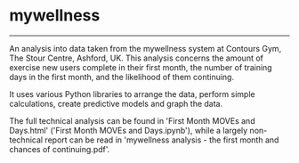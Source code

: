 # mywellness

---------------------------------------------------------------------------------------------------------------------------------

An analysis into data taken from the mywellness system at Contours Gym, The Stour Centre, Ashford, UK. This analysis concerns the amount of exercise new users complete in their first month, the number of training days in the first month, and the likelihood of them continuing.

It uses various Python libraries to arrange the data, perform simple calculations, create predictive models and graph the data. 

The full technical analysis can be found in 'First Month MOVEs and Days.html' ('First Month MOVEs and Days.ipynb'), while a largely non-technical report can be read in 'mywellness analysis - the first month and chances of continuing.pdf'.
